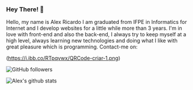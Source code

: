### Hey There! 👋

Hello, my name is Alex Ricardo I am graduated from IFPE in Informatics for Internet and I develop websites for a little while more than 3 years. I'm in love with
front-end and also the back-end, I always try to keep myself at a high level, always learning new technologies and doing what I like with great pleasure which is programming.
Contact-me on: 

(https://i.ibb.co/RTpqvwx/QRCode-criar-1.png)

![GitHub followers](https://img.shields.io/github/followers/Csalex123?style=social)

![Alex's github stats](https://github-readme-stats.vercel.app/api?username=csalex123&show_icons=true&theme=radical)





